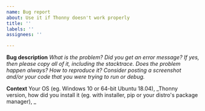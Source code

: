 ```yaml
---
name: Bug report
about: Use it if Thonny doesn't work properly
title: ''
labels: ''
assignees: ''

---
```


**Bug description**
_What is the problem? Did you get an error message? If yes, then please copy all of it, including the stacktrace. Does the problem happen always? How to reproduce it? Consider posting a screenshot and/or your code that you were trying to run or debug._

**Context**
Your OS (eg. Windows 10 or 64-bit Ubuntu 18.04), _Thonny version, how did you install it (eg. with installer, pip or your distro's package manager), _
